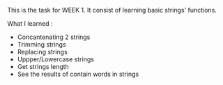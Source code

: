 This is the task for WEEK 1.
It consist of learning basic strings' functions.

What I learned : 
- Concantenating 2 strings
- Trimming strings
- Replacing strings
- Uppper/Lowercase strings
- Get strings length
- See the results of contain words in strings